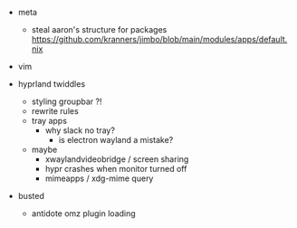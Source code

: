 - meta
  - steal aaron's structure for packages https://github.com/kranners/jimbo/blob/main/modules/apps/default.nix

- vim

- hyprland twiddles
  - styling groupbar ?!
  - rewrite rules
  - tray apps
    - why slack no tray?
      - is electron wayland a mistake?
  - maybe
    - xwaylandvideobridge / screen sharing
    - hypr crashes when monitor turned off
    - mimeapps / xdg-mime query

- busted
  - antidote omz plugin loading


